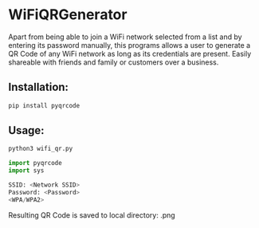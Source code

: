 # WiFiQRGenerator
Apart from being able to join a WiFi network selected from a list and by entering its password manually, this programs allows a user to generate a QR Code of any WiFi network as long as its credentials are present. Easily shareable with friends and family or customers over a business.

## Installation:
```bash
pip install pyqrcode
```

## Usage:
```bash
python3 wifi_qr.py
```

```python
import pyqrcode
import sys

SSID: <Network SSID>
Password: <Password>
<WPA/WPA2>
```

Resulting QR Code is saved to local directory: <SSID>.png
